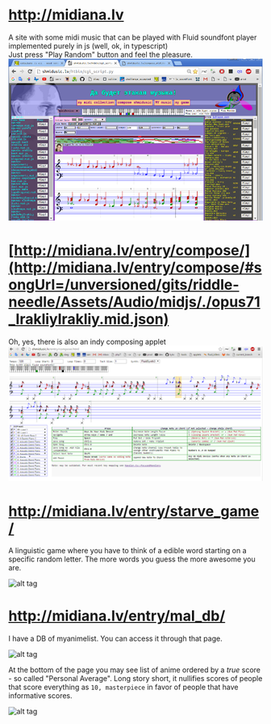 # http://midiana.lv
A site with some midi music that can be played with Fluid soundfont player implemented purely in js (well, ok, in typescript)<br/>
Just press "Play Random" button and feel the pleasure.<br/>
![alt tag](/screenshot.png)

# [http://midiana.lv/entry/compose/](http://midiana.lv/entry/compose/#songUrl=/unversioned/gits/riddle-needle/Assets/Audio/midjs/./opus71_IrakliyIrakliy.mid.json)
Oh, yes, there is also an indy composing applet
![alt tag](/screenshot_compose.png)

# http://midiana.lv/entry/starve_game/
A linguistic game where you have to think of a edible word starting on a specific random letter. The more words you guess the more awesome you are.

![alt tag](https://cloud.githubusercontent.com/assets/5202330/26429290/babeb7f2-40ee-11e7-98e0-ab4b04306c41.png)

# http://midiana.lv/entry/mal_db/
I have a DB of myanimelist. You can access it through that page.

![alt tag](https://cloud.githubusercontent.com/assets/5202330/26429289/babc27ee-40ee-11e7-9511-a205208038ee.png)

At the bottom of the page you may see list of anime ordered by a _true_ score - so called "Personal Average". Long story short, it nullifies scores of people that score everything as `10, masterpiece` in favor of people that have informative scores.

![alt tag](https://cloud.githubusercontent.com/assets/5202330/26429288/baba9f8c-40ee-11e7-933c-b0cc1bfa3f4a.png)
